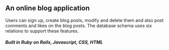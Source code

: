 ## An online blog application

Users can sign up, create blog posts, modify and delete them and also post comments and likes on the blog posts.
The database schema uses six relations to support these features.

##### Built in Ruby on Rails, Javascript, CSS, HTML
